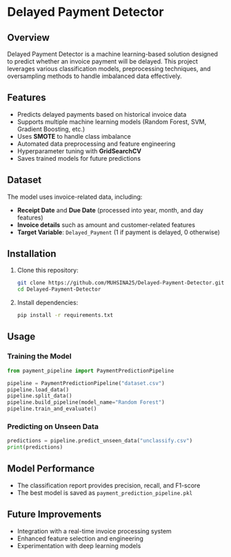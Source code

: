 # Delayed Payment Detector

## Overview

Delayed Payment Detector is a machine learning-based solution designed to predict whether an invoice payment will be delayed. This project leverages various classification models, preprocessing techniques, and oversampling methods to handle imbalanced data effectively.

## Features

- Predicts delayed payments based on historical invoice data
- Supports multiple machine learning models (Random Forest, SVM, Gradient Boosting, etc.)
- Uses **SMOTE** to handle class imbalance
- Automated data preprocessing and feature engineering
- Hyperparameter tuning with **GridSearchCV**
- Saves trained models for future predictions

## Dataset

The model uses invoice-related data, including:

- **Receipt Date** and **Due Date** (processed into year, month, and day features)
- **Invoice details** such as amount and customer-related features
- **Target Variable**: `Delayed_Payment` (1 if payment is delayed, 0 otherwise)

## Installation

1. Clone this repository:
   ```bash
   git clone https://github.com/MUHSINA25/Delayed-Payment-Detector.git
   cd Delayed-Payment-Detector
   ```
2. Install dependencies:
   ```bash
   pip install -r requirements.txt
   ```

## Usage

### Training the Model

```python
from payment_pipeline import PaymentPredictionPipeline

pipeline = PaymentPredictionPipeline("dataset.csv")
pipeline.load_data()
pipeline.split_data()
pipeline.build_pipeline(model_name="Random Forest")
pipeline.train_and_evaluate()
```

### Predicting on Unseen Data

```python
predictions = pipeline.predict_unseen_data("unclassify.csv")
print(predictions)
```

## Model Performance

- The classification report provides precision, recall, and F1-score
- The best model is saved as `payment_prediction_pipeline.pkl`

## Future Improvements

- Integration with a real-time invoice processing system
- Enhanced feature selection and engineering
- Experimentation with deep learning models

